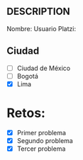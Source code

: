 ## DESCRIPTION

Nombre:
Usuario Platzi:

## Ciudad
- [ ] Ciudad de México
- [ ] Bogotá
- [X] Lima

# Retos:
  - [X] Primer problema
  - [X] Segundo problema
  - [X] Tercer problema
